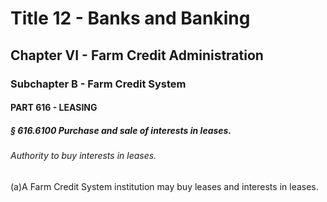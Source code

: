 
# Title 12 - Banks and Banking
## Chapter VI - Farm Credit Administration
### Subchapter B - Farm Credit System
#### PART 616 - LEASING
##### § 616.6100 Purchase and sale of interests in leases.
###### Authority to buy interests in leases.

(a)A Farm Credit System institution may buy leases and interests in leases.
